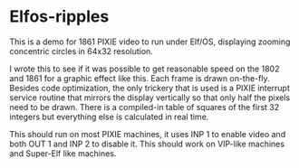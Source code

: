 # Elfos-ripples

This is a demo for 1861 PIXIE video to run under Elf/OS, displaying zooming concentric circles in 64x32 resolution.

I wrote this to see if it was possible to get reasonable speed on the 1802 and 1861 for a graphic effect like this. Each frame is drawn on-the-fly. Besides code optimization, the only trickery that is used is a PIXIE interrupt service routine that mirrors the display vertically so that only half the pixels need to be drawn. There is a compiled-in table of squares of the first 32 integers but everything else is calculated in real time.

This should run on most PIXIE machines, it uses INP 1 to enable video and both OUT 1 and INP 2 to disable it. This should work on VIP-like machines and Super-Elf like machines.

